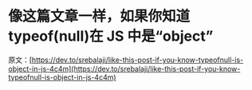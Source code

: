 # 像这篇文章一样，如果你知道 typeof(null)在 JS 中是“object”

原文：[https://dev.to/srebalaji/like-this-post-if-you-know-typeofnull-is-object-in-js-4c4m](https://dev.to/srebalaji/like-this-post-if-you-know-typeofnull-is-object-in-js-4c4m)
